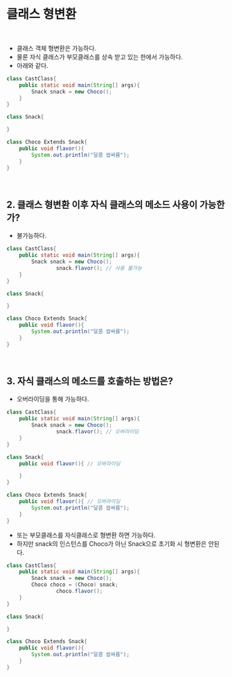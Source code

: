 # 클래스 형변환

<br>

- 클래스 객체 형변환은 가능하다. <br>
- 물론 자식 클래스가 부모클래스를 상속 받고 있는 한에서 가능하다. <br>
- 아래와 같다.

```java
class CastClass{
    public static void main(String[] args){
        Snack snack = new Choco();
    }
}

class Snack{

}

class Choco Extends Snack{
    public void flavor(){
        System.out.println("달콤 쌉싸름");
    }
}
```

<br>

## 2. 클래스 형변환 이후 자식 클래스의 메소드 사용이 가능한가?

- 불가능하다.

```java
class CastClass{
    public static void main(String[] args){
        Snack snack = new Choco();
                snack.flavor(); // 사용 불가능
    }
}

class Snack{

}

class Choco Extends Snack{
    public void flavor(){
        System.out.println("달콤 쌉싸름");
    }
}
```

<br>

## 3. 자식 클래스의 메소드를 호출하는 방법은?

- 오버라이딩을 통해 가능하다.

```java
class CastClass{
    public static void main(String[] args){
        Snack snack = new Choco();
                snack.flavor(); // 오버라이딩
    }
}

class Snack{
    public void flavor(){ // 오버라이딩

    }
}

class Choco Extends Snack{
    public void flavor(){ // 오버라이딩
        System.out.println("달콤 쌉싸름");
    }
}
```

- 또는 부모클래스를 자식클래스로 형변환 하면 가능하다.
- 하지만 snack의 인스턴스를 Choco가 아닌 Snack으로 초기화 시 형변환은 안된다.

```java
class CastClass{
    public static void main(String[] args){
        Snack snack = new Choco();
        Choco choco = (Choco) snack;
                choco.flavor();
    }
}

class Snack{

}

class Choco Extends Snack{
    public void flavor(){
        System.out.println("달콤 쌉싸름");
    }
}
```
